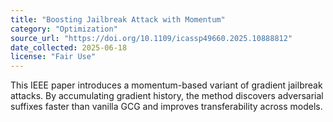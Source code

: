 ```yaml
---
title: "Boosting Jailbreak Attack with Momentum"
category: "Optimization"
source_url: "https://doi.org/10.1109/icassp49660.2025.10888812"
date_collected: 2025-06-18
license: "Fair Use"
---
```

This IEEE paper introduces a momentum-based variant of gradient jailbreak attacks.
By accumulating gradient history, the method discovers adversarial suffixes faster than vanilla GCG and improves transferability across models.
